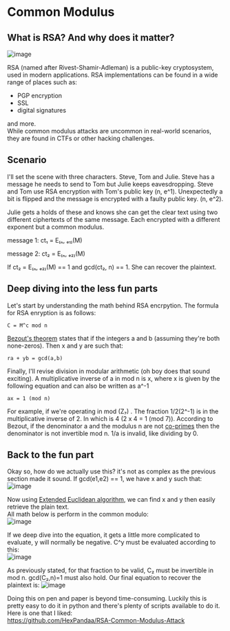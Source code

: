 # Common Modulus

## What is RSA? And why does it matter?
![image](https://user-images.githubusercontent.com/65077960/127724300-1ef305ce-40a8-45ae-96d2-607146a92eee.png)

RSA (named after Rivest-Shamir-Adleman) is a public-key cryptosystem, used in modern applications. RSA implementations can be found in a wide range of places such as:
* PGP encryption
* SSL
* digital signatures  

and more.   
While common modulus attacks are uncommon in real-world scenarios, they are found in CTFs or other hacking challenges.

## Scenario
I'll set the scene with three characters. Steve, Tom and Julie. Steve has a message he needs to send to Tom but Julie keeps eavesdropping.
Steve and Tom use RSA encryption with Tom's public key (n, e^1). Unexpectedly a bit is flipped and the message is encrypted with a faulty public key. (n, e^2).  

Julie gets a holds of these and knows she can get the clear text using two different ciphertexts of the same message. Each encrypted with a different exponent but a common modulus.

message 1:
  ct₁ = E₍ₙ, ₑ₁₎(M)

message 2:
  ct₂ = E₍ₙ, ₑ₂₎(M)

If ct₂ = E₍ₙ, ₑ₂₎(M) == 1 and gcd(ct₂, n) == 1. She can recover the plaintext.  

## Deep diving into the less fun parts

Let's start by understanding the math behind RSA encrpytion. The formula for RSA enryption is as follows:
```
C = M^c mod n
```
[Bezout's theorem](https://en.wikipedia.org/wiki/B%C3%A9zout%27s_theorem) states that if the integers a and b (assuming they're both none-zeros). Then x and y are such that:  

```
ra + yb = gcd(a,b)
```
Finally, I'll revise division in modular arithmetic (oh boy does that sound exciting). A multiplicative inverse of a in mod n is x, where x is given by the following equation and can also be written as a^-1
```
ax = 1 (mod n)
```
For example, if we're operating in mod (Z₇) . The fraction 1/2(2^-1) is in the multiplicative inverse of 2. In which is 4 (2 x 4 = 1 (mod 7)). 
According to Bezout, if the denominator a and the modulus n are not [co-primes](https://byjus.com/maths/co-prime-numbers/) then the denominator is not invertible mod n. 1/a is invalid, like dividing by 0.

## Back to the fun part
Okay so, how do we actually use this? it's not as complex as the previous section made it sound.
If gcd(e1,e2) == 1, we have x and y such that: 
![image](https://user-images.githubusercontent.com/65077960/128417836-d642f614-aabd-4bb7-8c42-9adab441abaa.png)

Now using [Extended Euclidean algorithm](https://brilliant.org/wiki/extended-euclidean-algorithm/), we can find x and y then easily retrieve the plain text.  
All math below is perform in the common modulo:  
![image](https://user-images.githubusercontent.com/65077960/128417909-cf25a02b-8d5d-4bd0-afbd-5ee3c3e9bd3e.png)

If we deep dive into the equation, it gets a little more complicated to evaluate, y will normally be negative. C^y must be evaluated according to this:  
![image](https://user-images.githubusercontent.com/65077960/128417956-8031a7c0-60a3-443b-b668-222e820fd7aa.png)

As previously stated, for that fraction to be valid, C₂ must be invertible in mod n. gcd(C₂,n)=1 must also hold. Our final equation to recover the plaintext is:
![image](https://user-images.githubusercontent.com/65077960/128418004-96f4f728-67b1-45f7-9d4b-eca410d58e79.png)

Doing this on pen and paper is beyond time-consuming. Luckily this is pretty easy to do it in python and there's plenty of scripts available to do it. 
Here is one that I liked:  
https://github.com/HexPandaa/RSA-Common-Modulus-Attack
 



